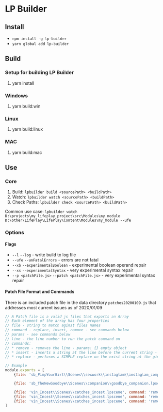 # LP Builder
## Install
* `npm install -g lp-builder`
* `yarn global add lp-builder`

## Build
### Setup for building LP Builder
1. yarn install
### Windows
1. yarn build:win 
### Linux
1. yarn build:linux
### MAC
1. yarn build:mac

## Use
### Core
1. Build: `lpbuilder build <sourcePath> <buildPath>`
2. Watch: `lpbuilder watch <sourcePath> <buildPath>`
3. Check Paths: `lpbuilder check <sourcePath> <buildPath>`

Common use case: `lpbuilder watch D:\projects\my_lifeplay_project\src\Modules\my_module D:\other\LifePlay\LifePlay\Content\Modules\my_module --ufe`

### Options
#### Flags
  * `--l` `--log` - write build to log file
  * `--ufe` `--unFatalErrors` - errors are not fatal
  * `--xb` `--experimentalBoolean` - experimental boolean operand repair
  * `--xs` `--experimentalSyntax` - very experimental syntax repair
  * `--p <patchFile.js>` `--patch <patchFile.js>` - very experimental syntax repair

#### Patch File Format and Commands
There is an included patch file in the data directory `patches20200109.js` that addresses most current issues as of 2020/01/09

```javascript
// A Patch file is a valid js files that exports an Array
// Each element of the array has four properties
// file - string to match aginst files names
// command - replace, insert, remove - see commands below
// params - see commands below
// line - the line number to run the patch command on
// commands:
// * remove - removes the line - params: {} empty object
// * insert - inserts a string at the line before the current string - params: {value: 'value to insert'}
// * replace - performs a SIMPLE replace on the exist string at the given line before the current string - params: {value: 'the value to replace', replacer: 'the replacement value'}

// Example
module.exports = [
    {file: 'sb_PimpYourGirl\\Scenes\\sexwork\\instaglam\\instaglam_companion.lpscene', command: 'replace', params: {value: 'Endif', replacer: ''}, line: 241},

    {file: 'sb_TheNewGoodbye\\Scenes\\companion\\goodbye_companion.lpscene', command: 'insert', params: {value: 'EndIf'}, line: 3531},

    {file: 'vin_Incest\\Scenes\\catches_incest.lpscene', command: 'remove', params: {}, line: 60},
    {file: 'vin_Incest\\Scenes\\catches_incest.lpscene', command: 'remove', params: {}, line: 61},
    {file: 'vin_Incest\\Scenes\\catches_incest.lpscene', command: 'remove', params: {}, line: 62},
]
```
